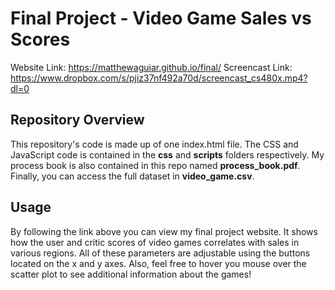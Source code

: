 Final Project - Video Game Sales vs Scores
===

Website Link: https://matthewaguiar.github.io/final/
Screencast Link: https://www.dropbox.com/s/pjiz37nf492a70d/screencast_cs480x.mp4?dl=0

Repository Overview
---

This repository's code is made up of one index.html file. The CSS and JavaScript code is contained in the **css** and **scripts**
folders respectively. My process book is also contained in this repo named **process_book.pdf**. Finally, you
can access the full dataset in **video_game.csv**.

Usage
---

By following the link above you can view my final project website. It shows how the user and critic scores of video games
correlates with sales in various regions. All of these parameters are adjustable using the buttons located on the x and y axes.
Also, feel free to hover you mouse over the scatter plot to see additional information about the games!